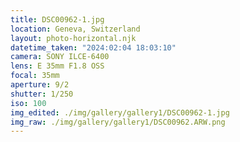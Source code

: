 ```yaml
---
title: DSC00962-1.jpg
location: Geneva, Switzerland
layout: photo-horizontal.njk
datetime_taken: "2024:02:04 18:03:10"
camera: SONY ILCE-6400
lens: E 35mm F1.8 OSS
focal: 35mm
aperture: 9/2
shutter: 1/250
iso: 100
img_edited: ./img/gallery/gallery1/DSC00962-1.jpg
img_raw: ./img/gallery/gallery1/DSC00962.ARW.png
---
```


